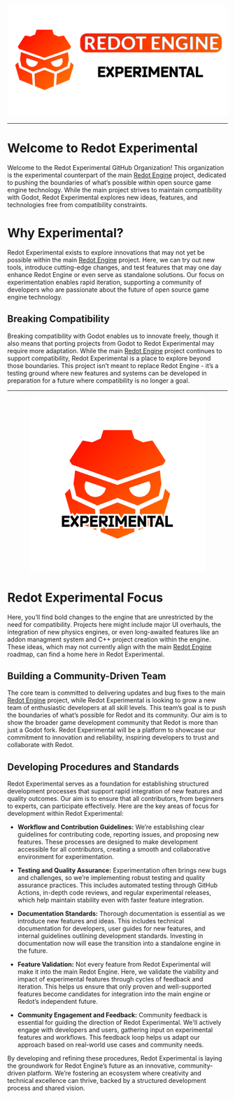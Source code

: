 <p align="center">
	<img src="../redot-logo-outlined.png" width="900" alt="Redot Experimental Logo!">
</p>

---

# Welcome to Redot Experimental
Welcome to the Redot Experimental GitHub Organization! This organization is the experimental counterpart of the main [Redot Engine](https://github.com/Redot-Engine/redot-engine) project, dedicated to pushing the boundaries of what’s possible within open source game engine technology. While the main project strives to maintain compatibility with Godot, Redot Experimental explores new ideas, features, and technologies free from compatibility constraints.

# Why Experimental?
Redot Experimental exists to explore innovations that may not yet be possible within the main [Redot Engine](https://github.com/Redot-Engine/redot-engine) project. Here, we can try out new tools, introduce cutting-edge changes, and test features that may one day enhance Redot Engine or even serve as standalone solutions. Our focus on experimentation enables rapid iteration, supporting a community of developers who are passionate about the future of open source game engine technology.

## Breaking Compatibility
Breaking compatibility with Godot enables us to innovate freely, though it also means that porting projects from Godot to Redot Experimental may require more adaptation. While the main [Redot Engine](https://github.com/Redot-Engine/redot-engine) project continues to support compatibility, Redot Experimental is a place to explore beyond those boundaries. This project isn’t meant to replace Redot Engine - it’s a testing ground where new features and systems can be developed in preparation for a future where compatibility is no longer a goal.

---

<p align="center">
	<img src="../redot-icon-outlined.png" width="400" alt="Redot Experimental Icon!">
</p>

# Redot Experimental Focus
Here, you’ll find bold changes to the engine that are unrestricted by the need for compatibility. Projects here might include major UI overhauls, the integration of new physics engines, or even long-awaited features like an addon managment system and C++ project creation within the engine. These ideas, which may not currently align with the main [Redot Engine](https://github.com/Redot-Engine/redot-engine) roadmap, can find a home here in Redot Experimental.

## Building a Community-Driven Team
The core team is committed to delivering updates and bug fixes to the main [Redot Engine](https://github.com/Redot-Engine/redot-engine) project, while Redot Experimental is looking to grow a new team of enthusiastic developers at all skill levels. This team’s goal is to push the boundaries of what’s possible for Redot and its community. Our aim is to show the broader game development community that Redot is more than just a Godot fork. Redot Experimental will be a platform to showcase our commitment to innovation and reliability, inspiring developers to trust and collaborate with Redot.

## Developing Procedures and Standards
Redot Experimental serves as a foundation for establishing structured development processes that support rapid integration of new features and quality outcomes. Our aim is to ensure that all contributors, from beginners to experts, can participate effectively. Here are the key areas of focus for development within Redot Experimental:

- **Workflow and Contribution Guidelines:**
We’re establishing clear guidelines for contributing code, reporting issues, and proposing new features. These processes are designed to make development accessible for all contributors, creating a smooth and collaborative environment for experimentation.

- **Testing and Quality Assurance:**
 Experimentation often brings new bugs and challenges, so we’re implementing robust testing and quality assurance practices. This includes automated testing through GitHub Actions, in-depth code reviews, and regular experimental releases, which help maintain stability even with faster feature integration.

- **Documentation Standards:**
Thorough documentation is essential as we introduce new features and ideas. This includes technical documentation for developers, user guides for new features, and internal guidelines outlining development standards. Investing in documentation now will ease the transition into a standalone engine in the future.

- **Feature Validation:**
Not every feature from Redot Experimental will make it into the main Redot Engine. Here, we validate the viability and impact of experimental features through cycles of feedback and iteration. This helps us ensure that only proven and well-supported features become candidates for integration into the main engine or Redot’s independent future.

- **Community Engagement and Feedback:**
  Community feedback is essential for guiding the direction of Redot Experimental. We'll actively engage with developers and users, gathering input on experimental features and workflows. This feedback loop helps us adapt our approach based on real-world use cases and community needs.

By developing and refining these procedures, Redot Experimental is laying the groundwork for Redot Engine’s future as an innovative, community-driven platform. We’re fostering an ecosystem where creativity and technical excellence can thrive, backed by a structured development process and shared vision.

